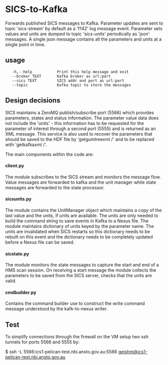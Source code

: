 # SICS-to-Kafka

Forwards published SICS messages to Kafka. Parameter updates are sent to topic 'sics-stream' by default as a 'f142' log message event. Parameter sets values and units are dumped to topic 'sics-units' periodically as 'json' messages. A single json message contains all the parameters and units at a single point in time. 

## usage
```
   -h,--help           Print this help message and exit
   --broker TEXT       Kafka broker as url:port
   --sics TEXT         SICS addr and port as url:port
   --topic             Kafka topic to store the messages
```
## Design decisions
SICS maintains a ZeroMQ publish/subscribe port (5566) which provides parameters, states and status information. 
The parameter value data does not include the 'units' - this information has to be requested for the parameter
of interest through a second port (5555) and is returned as an XML message. This service is also used to recover
the parameters that should be saved to the HDF file by 'getgumtreexml /' and to be replaced with 'getkafkaxml /'.

The main components within the code are:

#### client.py 
The module subscribes to the SICS stream and monitors the message flow. Value messages are forwarded to kafka and the 
unit manager while state messages are forwarded to the state processor.

#### sicsunits.py
The module contains the UnitManager object which maintains a copy of the last value and the units, if units are 
available. The units are only needed to build the command string to save events in Kafka to a Nexus file. The 
module maintains dictionary of units keyed by the parameter name. The units are invalidated when SICS restarts 
so this dictionary needs to be rebuilt on this event and the dictionary needs to be completely updated before a 
Nexus file can be saved.

#### sicstate.py
The module monitors the state messages to capture the start and end of a HMS scan session. On receiving a start 
message the module collects the parameters to be saved from the SICS server, checks that the units are valid.

#### cmdbuilder.py
Contains the command builder use to construct the write command message understood by the kafk-to-nexus writer.

## Test
To simplify connections through the firewall on the VM setup two ssh tunnels for ports 5566 and 5555 by:

$ ssh -L 5566:ics1-pelican-test.nbi.ansto.gov.au:5566 geishm@ics1-pelican-test.nbi.ansto.gov.au

